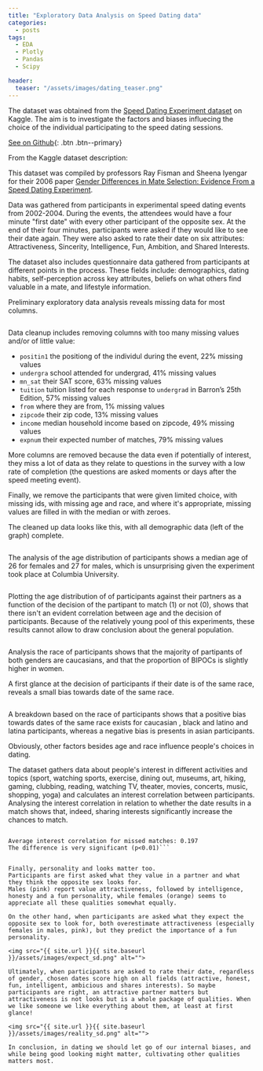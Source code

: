 ```yaml
---
title: "Exploratory Data Analysis on Speed Dating data"
categories:
  - posts
tags:
  - EDA
  - Plotly
  - Pandas
  - Scipy

header:
  teaser: "/assets/images/dating_teaser.png"
---
```




The dataset was obtained from the [Speed Dating Experiment dataset](https://www.kaggle.com/datasets/annavictoria/speed-dating-experiment) on Kaggle.
The aim is to investigate the factors and biases influecing the choice of the individual participating to the speed dating sessions.

[See on Github](https://github.com/HelenaCanever/EDA-on-speed-dating-data){: .btn .btn--primary}

From the Kaggle dataset description:

This dataset was compiled by professors Ray Fisman and Sheena Iyengar for their 2006 paper [Gender Differences in Mate Selection: Evidence From a Speed Dating Experiment](https://academic.oup.com/qje/article-abstract/121/2/673/1884033).

Data was gathered from participants in experimental speed dating events from 2002-2004. During the events, the attendees would have a four minute "first date" with every other participant of the opposite sex. At the end of their four minutes, participants were asked if they would like to see their date again. They were also asked to rate their date on six attributes: Attractiveness, Sincerity, Intelligence, Fun, Ambition, and Shared Interests.

The dataset also includes questionnaire data gathered from participants at different points in the process. These fields include: demographics, dating habits, self-perception across key attributes, beliefs on what others find valuable in a mate, and lifestyle information.

Preliminary exploratory data analysis reveals missing data for most columns. 

<img src="{{ site.url }}{{ site.baseurl }}/assets/images/raw_data_sd.png" alt="">

Data cleanup includes removing columns with too many missing values and/or of little value: 

- ```positin1``` the positiong of the individul during the event, 22% missing values
- ```undergra``` school attended for undergrad, 41% missing values
- ```mn_sat``` their SAT score, 63% missing values
- ```tuition``` tuition listed for each response to ```undergrad``` in Barron’s 25th Edition, 57% missing values
- ```from``` where they are from, 1% missing values
- ```zipcode``` their zip code, 13% missing values
- ```income``` median household income based on zipcode, 49% missing values
- ```expnum``` their expected number of matches, 79% missing values

More columns are removed because the data even if potentially of interest, they miss a lot of data as they relate to questions in the survey with a low rate of completion (the questions are asked moments or days after the speed meeting event).

Finally, we remove the participants that were given limited choice, with missing ids, with missing age and race, and where it's appropriate, missing values are filled in with the median or with zeroes.

The cleaned up data looks like this, with all demographic data (left of the graph) complete.


<img src="{{ site.url }}{{ site.baseurl }}/assets/images/clean_data_sd.png" alt="">


The analysis of the age distribution of participants shows a median age of 26 for females and 27 for males, which is unsurprising given the experiment took place at Columbia University.

<img src="{{ site.url }}{{ site.baseurl }}/assets/images/age_dist_sp.png" alt="">


Plotting the age distribution of of participants against their partners as a function of the decision of the partipant to match (1) or not (0), shows that there isn't an evident correlation between age and the decision of participants. Because of the relatively young pool of this experiments, these results cannot allow to draw conclusion about the general population.

<img src="{{ site.url }}{{ site.baseurl }}/assets/images/race_match_1_sd.png" alt="">

Analysis the race of participants shows that the majority of partipants of both genders are caucasians, and that the proportion of BIPOCs is slightly higher in women. 

A first glance at the decision of participants if their date is of the same race, reveals a small bias towards date of the same race.

<img src="{{ site.url }}{{ site.baseurl }}/assets/images/race_match_2_sd.png" alt="">

A breakdown based on the race of participants shows that a positive bias towards dates of the same race exists for caucasian , black and latino and latina participants, whereas a negative bias is presents in asian participants.

Obviously, other factors besides age and race influence people's choices in dating.

The dataset gathers data about people's interest in different activities and topics (sport, watching sports, exercise, dining out, museums, art, hiking, gaming, clubbing, reading, watching TV, theater, movies, concerts, music, shopping, yoga) and calculates an interest correlation between participants.
Analysing the interest correlation in relation to whether the date results in a match shows that, indeed, sharing interests significantly increase the chances to match.

<img src="{{ site.url }}{{ site.baseurl }}/assets/images/int_corr_sd.png" alt="">

```Average interest correlation for matches: 0.226
Average interest correlation for missed matches: 0.197
The difference is very significant (p<0.01)```


Finally, personality and looks matter too.
Participants are first asked what they value in a partner and what they think the opposite sex looks for.
Males (pink) report value attractiveness, followed by intelligence, honesty and a fun personality, while females (orange) seems to appreciate all these qualities somewhat equally.

On the other hand, when participants are asked what they expect the opposite sex to look for, both overestimate attractiveness (especially females in males, pink), but they predict the importance of a fun personality. 

<img src="{{ site.url }}{{ site.baseurl }}/assets/images/expect_sd.png" alt="">

Ultimately, when participants are asked to rate their date, regardless of gender, chosen dates score high on all fields (attractive, honest, fun, intelligent, ambicious and shares interests). So maybe participants are right, an attractive partner matters but attractiveness is not looks but is a whole package of qualities. When we like someone we like everything about them, at least at first glance!

<img src="{{ site.url }}{{ site.baseurl }}/assets/images/reality_sd.png" alt="">

In conclusion, in dating we should let go of our internal biases, and while being good looking might matter, cultivating other qualities matters most.
